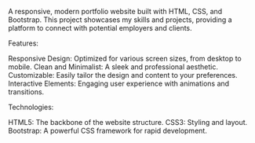 A responsive, modern portfolio website built with HTML, CSS, and Bootstrap. This project showcases my skills and projects, providing a platform to connect with potential employers and clients.

Features:

Responsive Design: Optimized for various screen sizes, from desktop to mobile.
Clean and Minimalist: A sleek and professional aesthetic.
Customizable: Easily tailor the design and content to your preferences.
Interactive Elements: Engaging user experience with animations and transitions.

Technologies:

HTML5: The backbone of the website structure.
CSS3: Styling and layout.
Bootstrap: A powerful CSS framework for rapid development.
